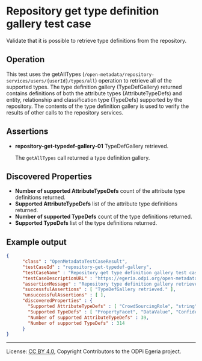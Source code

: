 <!-- SPDX-License-Identifier: CC-BY-4.0 -->
<!-- Copyright Contributors to the ODPi Egeria project. -->


# Repository get type definition gallery test case

Validate that it is possible to retrieve type definitions from the repository.

## Operation

This test uses the getAllTypes
(`/open-metadata/repository-services/users/{userId}/types/all`)
operation to retrieve all of the supported types.
The type definition gallery (TypeDefGallery)
returned contains definitions of both the attribute types (AttributeTypeDefs)
and entity, relationship and classification type (TypeDefs) supported by the
repository.
The contents of the type definition gallery
is used to verify the results of other
calls to the repository services.

## Assertions

* **repository-get-typedef-gallery-01** TypeDefGallery retrieved.
  
  The `getAllTypes` call returned a type definition gallery.
  
## Discovered Properties

* **Number of supported AttributeTypeDefs** count of the attribute type definitions returned.
* **Supported AttributeTypeDefs** list of the attribute type definitions returned.
* **Number of supported TypeDefs** count of the type definitions returned.
* **Supported TypeDefs** list of the type definitions returned.

## Example output

```json
{
      "class" : "OpenMetadataTestCaseResult",
      "testCaseId" : "repository-get-typedef-gallery",
      "testCaseName" : "Repository get type definition gallery test case",
      "testCaseDescriptionURL" : "https://egeria.odpi.org/open-metadata-conformance-suite/docs/origin-workbench/repository-get-typedef-gallery-test-case.md",
      "assertionMessage" : "Repository type definition gallery retrieved",
      "successfulAssertions" : [ "TypeDefGallery retrieved." ],
      "unsuccessfulAssertions" : [ ],
      "discoveredProperties" : {
        "Supported AttributeTypeDefs" : [ "CrowdSourcingRole", "string", "char", "CriticalityLevel", "TermRelationshipStatus", "Endianness", "array<int>", "ContactMethodType", "GovernanceClassificationStatus", "BusinessCapabilityType", "StarRating", "OperationalStatus", "OrderBy", "boolean", "TermAssignmentStatus", "RetentionBasis", "ServerAssetUse", "ConfidentialityLevel", "MediaUsage", "biginteger", "ActivityType", "byte", "CommunityMembershipType", "long", "ConfidenceLevel", "KeyPattern", "CommentType", "double", "date", "MediaType", "GovernanceDomain", "object", "map<string,string>", "array<string>", "bigdecimal", "short", "float", "ToDoStatus", "int" ],
        "Supported TypeDefs" : [ "PropertyFacet", "DataValue", "Confidentiality", "TermISATypeOFRelationship", "StaffAssignment", "SetSchemaType", "CategoryAnchor", "AssetLocation", "UserIdentity", "NoteEntry", "ProfileIdentity", "NamingConventionRule", "Referenceable", "ControlPoint", "GovernanceControlLink", "ProjectCharterLink", "BusinessCapabilityControls", "GovernanceProcessImplementation", "ExternalId", "Document", "Network", "KeystoreFile", "ProcessOutput", "MetadataServer", "SoftwareServerCapability", "Database", "AbstractConcept", "Antonym", "StructSchemaType", "CloudService", "SpineAttribute", "ListenerInterface", "GovernanceProcedure", "MeteringLog", "NestedLocation", "ReplacementTerm", "GovernanceResults", "AdjacentLocation", "ContextDefinition", "PrimaryKey", "AttachedNoteLog", "MetadataRepositoryCohort", "ImplementationSnippet", "GovernanceResponse", "DataVirtualizationEngine", "APISchemaType", "SoftwareComponentDeployment", "UsedInContext", "ProjectCharter", "NotificationManager", "HostNetwork", "InformationView", "DocumentSchemaAttribute", "SimpleDocumentType", "PublisherInterface", "MediaReference", "ComplexSchemaType", "Synonym", "LicenseType", "TabularSchemaType", "Connection", "GovernanceControl", "HostClusterMember", "GovernancePost", "GovernanceZone", "GlossaryCategory", "MobileAsset", "LinkedFile", "License", "Peer", "APIOperation", "Asset", "NestedFile", "APIRequest", "HostCluster", "Translation", "Webserver", "APIOperations", "ProjectTeam", "Regulation", "FolderHierarchy", "Like", "DocumentStore", "InformalTag", "DataMovementEngine", "Team", "GraphEdge", "Glossary", "MetadataCollection", "EventSet", "GovernanceProcess", "GovernanceDriver", "PreferredTerm", "AttachedLike", "RegulationCertificationType", "MetadataRepository", "ReferenceCodeTable", "DeployedSoftwareComponent", "EngineProfile", "GovernancePrinciple", "CohortMemberMetadataCollection", "Organization", "BoundedSchemaType", "BusinessCapability", "PrimeWord", "ClassWord", "GovernanceDefinition", "TopicSubscribers", "ActivityDescription", "NetworkGatewayLink", "MapFromElementType", "Process", "GovernanceRuleImplementation", "ProjectMeeting", "CommunityResources", "MediaFile", "SchemaElement", "SecureLocation", "ProcessInput", "DeployedVirtualContainer", "RelationalView", "OperatingPlatform", "SpineObject", "ServerSupportedCapability", "CanonicalVocabulary", "ZoneGovernance", "NamingStandardRule", "ValidValue", "DataStrategy", "CommunityMembership", "CertificationType", "ExternalGlossaryLink", "ConnectionToAsset", "RelatedMedia", "RuntimeForProcess", "LogFile", "Topic", "Set", "AuditLog", "SoftwareServer", "GovernanceOfficer", "ServerEndpoint", "TabularColumn", "AssetServerUse", "GovernancePolicy", "Infrastructure", "TermHASARelationship", "Campaign", "CohortRegistryStore", "SchemaAttribute", "DerivedRelationalColumn", "NetworkGateway", "CloudPlatform", "ApplicationServer", "RelationalColumnType", "GovernanceDefinitionMetric", "LinkedType", "MapSchemaType", "ReferenceableFacet", "Leadership", "LinkedMedia", "ITInfrastructure", "FixedLocation", "ActorCollection", "Engine", "FileSystem", "TermCategorization", "AuditLogFile", "ToDoOnReferenceable", "PrivateTag", "DerivedSchemaAttribute", "LibraryTermReference", "GraphStore", "CloudProvider", "ProjectScope", "CohortMember", "RelationalColumn", "ContactThrough", "SetDocumentType", "Certification", "GovernanceObligation", "SchemaQueryImplementation", "GovernanceDaemon", "Report", "TabularColumnType", "ArrayDocumentType", "GroupedMedia", "ObjectAttribute", "HostOperatingPlatform", "SchemaAttributeType", "StructDocumentType", "DataStoreEncoding", "DatabaseServer", "VerificationPoint", "MeetingOnReferenceable", "DataSet", "ZoneMembership", "Project", "ArraySchemaType", "MapDocumentType", "ServerDeployment", "APIEndpoint", "GovernanceProject", "HostLocation", "Task", "CategoryHierarchyLink", "SchemaTypeImplementation", "Meeting", "MapToElementType", "ContentManager", "ExternalIdScope", "CollectionMember", "ConnectionEndpoint", "AttachedNoteLogEntry", "RelationalTableType", "AssetSchemaType", "ActorProfile", "LibraryCategoryReference", "ToDo", "OrganizationalControl", "GovernanceMetric", "ConnectorType", "AttributeForSchema", "ToDoSource", "APIHeader", "AttachedComment", "AttachedRating", "Retention", "ObjectSchemaType", "GlossaryProject", "Community", "GovernancePolicyLink", "ConnectionConnectorType", "Location", "VirtualContainer", "TermAnchor", "RepositoryProxy", "GovernanceRule", "FileFolder", "NamingStandardRuleSet", "Criticality", "ProjectDependency", "RelatedTerm", "Comment", "DataStore", "EnforcementPoint", "ExternallySourcedGlossary", "ReferenceCodeMappingTable", "SubscriberList", "DataContentForDataSet", "GovernanceImplementation", "DocumentSchemaType", "GlossaryTerm", "Person", "PrimitiveSchemaType", "AnalyticsEngine", "SubjectArea", "ContactDetails", "ExceptionBacklog", "OrganizationalCapability", "Form", "Application", "GraphVertex", "Rating", "GovernanceMeasurementsResultsDataSet", "RelationalDBSchemaType", "Collection", "SchemaType", "APIResponse", "ExternalIdLink", "TechnicalControl", "AcceptedAnswer", "GraphEdgeLink", "Contributor", "ReportingEngine", "AttachedTag", "Endpoint", "ExternalReferenceLink", "RequestResponseInterface", "GovernanceApproach", "VirtualConnection", "DeployedDatabaseSchema", "ControlledGlossaryTerm", "ProjectHierarchy", "GraphSchemaType", "ExceptionLogFile", "ForeignKey", "DataFile", "Folder", "ProjectResources", "TermTYPEDBYRelationship", "Host", "EmbeddedConnection", "SemanticAssignment", "MetadataCohortPeer", "RelationalTable", "CyberLocation", "StewardshipServer", "EnterpriseAccessLayer", "SchemaLinkToType", "ResponsibilityStaffContact", "Taxonomy", "ObjectIdentifier", "DeployedAPI", "NoteLog", "MediaCollection", "GovernanceResponsibility", "Confidence", "ExternalReference", "KeyStoreCollection", "EventType", "WorkflowEngine", "ISARelationship", "SchemaLinkElement" ],
        "Number of supported AttributeTypeDefs" : 39,
        "Number of supported TypeDefs" : 314
      }
}
```



----
License: [CC BY 4.0](https://creativecommons.org/licenses/by/4.0/),
Copyright Contributors to the ODPi Egeria project.